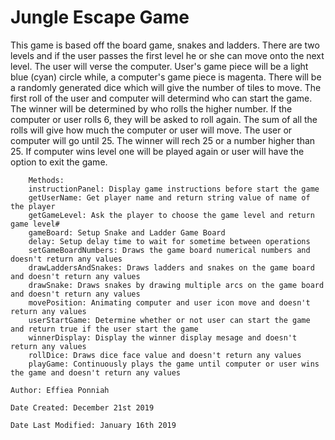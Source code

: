 # Jungle Escape Game

This game is based off the board game, snakes and ladders.     There are two levels and if the user passes the first level he or she can move onto the next level.     The user will verse the computer.     User's game piece will be a light blue (cyan) circle while, a computer's game piece is magenta.      There will be a randomly generated dice which will give the number of tiles to move.     The first roll of the user and computer will determind who can start the game. The winner will be determined by who rolls the higher number.     If the computer or user rolls 6, they will be asked to roll again. The sum of all the rolls will give how much the computer or user will move.     The user or computer will go until 25. The winner will rech 25 or a number higher than 25.  If computer wins level one will be played again or user will have the option to exit the game.
        
        Methods:
        instructionPanel: Display game instructions before start the game
        getUserName: Get player name and return string value of name of the player
        getGameLevel: Ask the player to choose the game level and return game level#
        gameBoard: Setup Snake and Ladder Game Board
        delay: Setup delay time to wait for sometime between operations
        setGameBoardNumbers: Draws the game board numerical numbers and doesn't return any values
        drawLaddersAndSnakes: Draws ladders and snakes on the game board and doesn't return any values
        drawSnake: Draws snakes by drawing multiple arcs on the game board and doesn't return any values
        movePosition: Animating computer and user icon move and doesn't return any values
        userStartGame: Determine whether or not user can start the game and return true if the user start the game
        winnerDisplay: Display the winner display mesage and doesn't return any values
        rollDice: Draws dice face value and doesn't return any values
        playGame: Continuously plays the game until computer or user wins the game and doesn't return any values

    Author: Effiea Ponniah

    Date Created: December 21st 2019

    Date Last Modified: January 16th 2019
